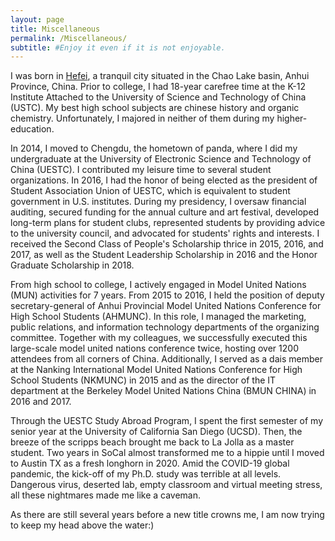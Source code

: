 ```yaml
---
layout: page
title: Miscellaneous
permalink: /Miscellaneous/
subtitle: #Enjoy it even if it is not enjoyable.
---
```


I was born in [Hefei](https://en.wikipedia.org/wiki/Hefei), a tranquil city situated in the Chao Lake basin, Anhui Province, China. Prior to college, I had 18-year carefree time at the K-12 Institute Attached to the University of Science and Technology of China (USTC). My best high school subjects are chinese history and organic chemistry. Unfortunately, I majored in neither of them during my higher-education.

In 2014, I moved to Chengdu, the hometown of panda, where I did my undergraduate at the University of Electronic Science and Technology of China (UESTC). I contributed my leisure time to several student organizations. In 2016, I had the honor of being elected as the president of Student Association Union of UESTC, which is equivalent to student government in U.S. institutes. During my presidency, I oversaw financial auditing, secured funding for the annual culture and art festival, developed long-term plans for student clubs, represented students by providing advice to the university council, and advocated for students' rights and interests. I received the Second Class of People's Scholarship thrice in 2015, 2016, and 2017, as well as the Student Leadership Scholarship in 2016 and the Honor Graduate Scholarship in 2018.

From high school to college, I actively engaged in Model United Nations (MUN) activities for 7 years. From 2015 to 2016, I held the position of deputy secretary-general of Anhui Provincial Model United Nations Conference for High School Students (AHMUNC). In this role, I managed the marketing, public relations, and information technology departments of the organizing committee. Together with my colleagues, we successfully executed this large-scale model united nations conference twice, hosting over 1200 attendees from all corners of China. Additionally, I served as a dais member at the Nanking International Model United Nations Conference for High School Students (NKMUNC) in 2015 and as the director of the IT department at the Berkeley Model United Nations China (BMUN CHINA) in 2016 and 2017.

Through the UESTC Study Abroad Program, I spent the first semester of my senior year at the University of California San Diego (UCSD). Then, the breeze of the scripps beach brought me back to La Jolla as a master student. Two years in SoCal almost transformed me to a hippie until I moved to Austin TX as a fresh longhorn in 2020. Amid the COVID-19 global pandemic, the kick-off of my Ph.D. study was terrible at all levels. Dangerous virus, deserted lab, empty classroom and virtual meeting stress, all these nightmares made me like a caveman. 

As there are still several years before a new title crowns me, I am now trying to keep my head above the water:)